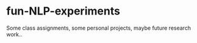 # fun-NLP-experiments
Some class assignments, some personal projects, maybe future research work.. 
